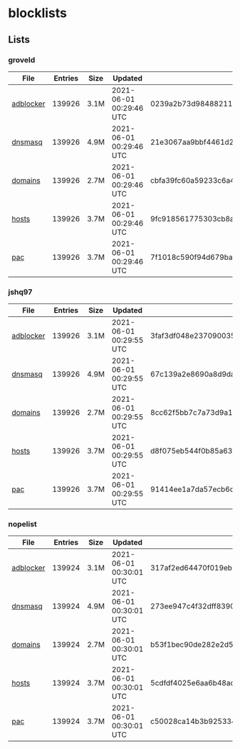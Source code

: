 # blocklists

## Lists

### groveld

|File|Entries|Size|Updated|Hash|
|-|-|-|-|-|
|[adblocker](https://raw.githubusercontent.com/groveld/blocklists/lists/groveld/adblocker.txt)|139926|3.1M|2021-06-01 00:29:46 UTC|0239a2b73d98488211c2db35f4421f1cfdcf148c14802afee859ff686d50f194|
|[dnsmasq](https://raw.githubusercontent.com/groveld/blocklists/lists/groveld/dnsmasq.txt)|139926|4.9M|2021-06-01 00:29:46 UTC|21e3067aa9bbf4461d2e47eef0e673cbdd9e520df8f7b8e40422c746623b01fc|
|[domains](https://raw.githubusercontent.com/groveld/blocklists/lists/groveld/domains.txt)|139926|2.7M|2021-06-01 00:29:46 UTC|cbfa39fc60a59233c6a484a4ea14102d4c5b1db7d813ac76feed08e6e0782279|
|[hosts](https://raw.githubusercontent.com/groveld/blocklists/lists/groveld/hosts.txt)|139926|3.7M|2021-06-01 00:29:46 UTC|9fc918561775303cb8a7103d308be4223769c2ee4d7047319d4d97d8057b3b20|
|[pac](https://raw.githubusercontent.com/groveld/blocklists/lists/groveld/pac.txt)|139926|3.7M|2021-06-01 00:29:46 UTC|7f1018c590f94d679ba4f6683e5cb850fb1f7cdb92b3b41b721af1e7b81f7ac5|

### jshq97

|File|Entries|Size|Updated|Hash|
|-|-|-|-|-|
|[adblocker](https://raw.githubusercontent.com/groveld/blocklists/lists/jshq97/adblocker.txt)|139926|3.1M|2021-06-01 00:29:55 UTC|3faf3df048e2370900350aa0b00225270ff4c0106cd062335394193397e00b38|
|[dnsmasq](https://raw.githubusercontent.com/groveld/blocklists/lists/jshq97/dnsmasq.txt)|139926|4.9M|2021-06-01 00:29:55 UTC|67c139a2e8690a8d9da64476a9df17f7dab85afb17a73967cc6e504632facbc1|
|[domains](https://raw.githubusercontent.com/groveld/blocklists/lists/jshq97/domains.txt)|139926|2.7M|2021-06-01 00:29:55 UTC|8cc62f5bb7c7a73d9a1917b349db4875e9afc39dad882e2f3f05ce3c62b8d609|
|[hosts](https://raw.githubusercontent.com/groveld/blocklists/lists/jshq97/hosts.txt)|139926|3.7M|2021-06-01 00:29:55 UTC|d8f075eb544f0b85a63f70ce98d07478c8edd42e36e97725ddd8e10f8176dc46|
|[pac](https://raw.githubusercontent.com/groveld/blocklists/lists/jshq97/pac.txt)|139926|3.7M|2021-06-01 00:29:55 UTC|91414ee1a7da57ecb6ccb2bf1c0c092b74f3f4882c3373f1e1de52e925ad588d|

### nopelist

|File|Entries|Size|Updated|Hash|
|-|-|-|-|-|
|[adblocker](https://raw.githubusercontent.com/groveld/blocklists/lists/nopelist/adblocker.txt)|139924|3.1M|2021-06-01 00:30:01 UTC|317af2ed64470f019ebb5828144f409d4ead5c27d4399024388dd41ccaadb261|
|[dnsmasq](https://raw.githubusercontent.com/groveld/blocklists/lists/nopelist/dnsmasq.txt)|139924|4.9M|2021-06-01 00:30:01 UTC|273ee947c4f32dff8390502f7c5e44f48a4ddc4361af51a66be4aefe95d9869e|
|[domains](https://raw.githubusercontent.com/groveld/blocklists/lists/nopelist/domains.txt)|139924|2.7M|2021-06-01 00:30:01 UTC|b53f1bec90de282e2d58d26992db25332620d64b4300b7495a4d9b5d03fc47e9|
|[hosts](https://raw.githubusercontent.com/groveld/blocklists/lists/nopelist/hosts.txt)|139924|3.7M|2021-06-01 00:30:01 UTC|5cdfdf4025e6aa6b48adbe9163f166d23113641ece59b9f1f1f0457f1105eb6f|
|[pac](https://raw.githubusercontent.com/groveld/blocklists/lists/nopelist/pac.txt)|139924|3.7M|2021-06-01 00:30:01 UTC|c50028ca14b3b9253347c6a0d46839b9e8ca3ef9502ae3196cc928999e63ceb7|
